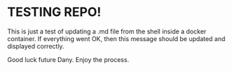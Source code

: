 # TESTING REPO!

This is just a test of updating a .md file from the shell inside a docker container. If everything went OK, then this message should be updated and displayed correctly.

Good luck future Dany. Enjoy the process.
